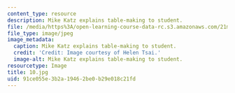 ```yaml
---
content_type: resource
description: Mike Katz explains table-making to student.
file: /media/https%3A/open-learning-course-data-rc.s3.amazonaws.com/21m-873-theater-arts-topics-fall-2004-january-iap-2005/91ce055e3b2a19462be0b29e018c21fd_10.jpg
file_type: image/jpeg
image_metadata:
  caption: Mike Katz explains table-making to student.
  credit: 'Credit: Image courtesy of Helen Tsai.'
  image-alt: Mike Katz explains table-making to student.
resourcetype: Image
title: 10.jpg
uid: 91ce055e-3b2a-1946-2be0-b29e018c21fd
---
```

